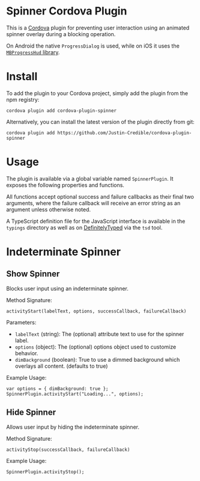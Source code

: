 # Spinner Cordova Plugin

This is a [Cordova](http://cordova.apache.org/) plugin for preventing user interaction using an animated spinner overlay during a blocking operation.

On Android the native `ProgressDialog` is used, while on iOS it uses the [`MBProgressHud` library](https://github.com/jdg/MBProgressHUD).

# Install

To add the plugin to your Cordova project, simply add the plugin from the npm registry:

    cordova plugin add cordova-plugin-spinner

Alternatively, you can install the latest version of the plugin directly from git:

    cordova plugin add https://github.com/Justin-Credible/cordova-plugin-spinner

# Usage

The plugin is available via a global variable named `SpinnerPlugin`. It exposes the following properties and functions.

All functions accept optional success and failure callbacks as their final two arguments, where the failure callback will receive an error string as an argument unless otherwise noted.

A TypeScript definition file for the JavaScript interface is available in the `typings` directory as well as on [DefinitelyTyped](https://github.com/borisyankov/DefinitelyTyped) via the `tsd` tool.

# Indeterminate Spinner

## Show Spinner ##

Blocks user input using an indeterminate spinner.

Method Signature:

`activityStart(labelText, options, successCallback, failureCallback)`

Parameters:

* `labelText` (string): The (optional) attribute text to use for the spinner label.
* `options` (object): The (optional) options object used to customize behavior.
 * `dimBackground` (boolean): True to use a dimmed background which overlays all content. (defaults to true)

Example Usage:

````
var options = { dimBackground: true };
SpinnerPlugin.activityStart("Loading...", options);
````

## Hide Spinner ##

Allows user input by hiding the indeterminate spinner.

Method Signature:

`activityStop(successCallback, failureCallback)`

Example Usage:

`SpinnerPlugin.activityStop();`